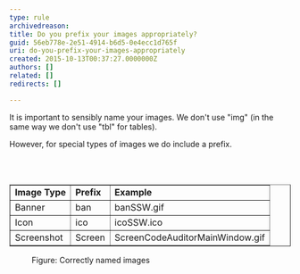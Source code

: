 ```yaml
---
type: rule
archivedreason: 
title: Do you prefix your images appropriately?
guid: 56eb778e-2e51-4914-b6d5-0e4ecc1d765f
uri: do-you-prefix-your-images-appropriately
created: 2015-10-13T00:37:27.0000000Z
authors: []
related: []
redirects: []

---
```



<p>It is important to sensibly name your images. We don't use &quot;img&quot; (in the same way we don't use &quot;tbl&quot; for tables).</p><p>However, for special types of images we do include a prefix. </p>
<br><excerpt class='endintro'></excerpt><br>
<table class="clsSSWTable" border="1" cellpadding="4"><tbody><tr><td>
            <b>Image Type</b></td><td>
            <b>Prefix</b></td><td>
            <b>Example</b></td></tr><tr><td>Banner</td><td>ban</td><td>banSSW.gif</td></tr><tr><td>Icon</td><td>ico</td><td>icoSSW.ico</td></tr><tr><td>Screenshot</td><td>Screen</td><td>ScreenCodeAuditorMainWindow.gif</td></tr></tbody></table><dl class="goodImage"><dt>
      <img src="/PublishingImages/ScreenFilesWithScreenPrefix.gif" alt="" />
   </dt><dd>Figure&#58; Correctly named images</dd></dl>​


